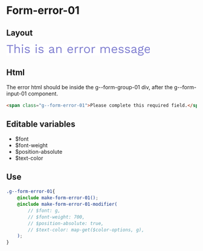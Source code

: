# Form-error-01

## Layout

![alt text][error-01]

[error-01]: /src/img/global-components/form-fields/error-01.png

## Html

The error html should be inside the g--form-group-01 div, after the g--form-input-01 component.

```html
<span class="g--form-error-01">Please complete this required field.</span>
```

## Editable variables

- $font
- $font-weight
- $position-absolute
- $text-color

## Use

```scss
.g--form-error-01{
    @include make-form-error-01();
    @include make-form-error-01-modifier(
        // $font: g,
        // $font-weight: 700,
        // $position-absolute: true,
        // $text-color: map-get($color-options, g),
    );
}
```